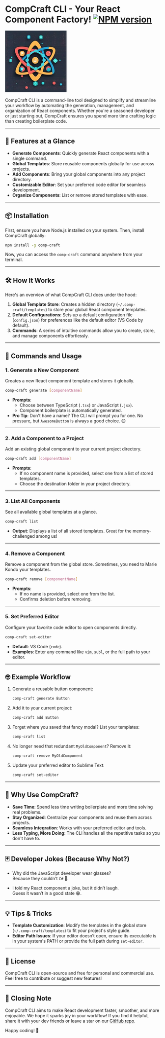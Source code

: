 # CompCraft CLI - Your React Component Factory! <a href="https://www.npmjs.com/package/veestream" rel="nofollow"><img src="https://img.shields.io/npm/v/veestream.svg?style=flat" alt="NPM version" style="max-width: 100%;"></a>

![VeeStream GIF](https://github.com/farhadggu/comp-craft/raw/main/public/logo.jpg)

CompCraft CLI is a command-line tool designed to simplify and streamline your workflow by automating the generation, management, and organization of React components. Whether you're a seasoned developer or just starting out, CompCraft ensures you spend more time crafting logic than creating boilerplate code.

---

## 🚀 Features at a Glance

- **Generate Components**: Quickly generate React components with a single command.
- **Global Templates**: Store reusable components globally for use across projects.
- **Add Components**: Bring your global components into any project directory.
- **Customizable Editor**: Set your preferred code editor for seamless development.
- **Organize Components**: List or remove stored templates with ease.

---

## 📦 Installation

First, ensure you have Node.js installed on your system. Then, install CompCraft globally:

```bash
npm install -g comp-craft
```

Now, you can access the `comp-craft` command anywhere from your terminal.

---

## 🛠️ How It Works

Here's an overview of what CompCraft CLI does under the hood:

1. **Global Template Store**: Creates a hidden directory (`~/.comp-craft/templates`) to store your global React component templates.
2. **Default Configurations**: Sets up a default configuration file (`config.json`) for preferences like the default editor (VS Code by default).
3. **Commands**: A series of intuitive commands allow you to create, store, and manage components effortlessly.

---

## 🧙 Commands and Usage

### 1. Generate a New Component

Creates a new React component template and stores it globally.

```bash
comp-craft generate [componentName]
```

- **Prompts**:
  - Choose between TypeScript (`.tsx`) or JavaScript (`.jsx`).
  - Component boilerplate is automatically generated.
- **Pro Tip**: Don't have a name? The CLI will prompt you for one. No pressure, but `AwesomeButton` is always a good choice. 😉

---

### 2. Add a Component to a Project

Add an existing global component to your current project directory.

```bash
comp-craft add [componentName]
```

- **Prompts**:
  - If no component name is provided, select one from a list of stored templates.
  - Choose the destination folder in your project directory.

---

### 3. List All Components

See all available global templates at a glance.

```bash
comp-craft list
```

- **Output**: Displays a list of all stored templates. Great for the memory-challenged among us!

---

### 4. Remove a Component

Remove a component from the global store. Sometimes, you need to Marie Kondo your templates.

```bash
comp-craft remove [componentName]
```

- **Prompts**:
  - If no name is provided, select one from the list.
  - Confirms deletion before removing.

---

### 5. Set Preferred Editor

Configure your favorite code editor to open components directly.

```bash
comp-craft set-editor
```

- **Default**: VS Code (`code`).
- **Examples**: Enter any command like `vim`, `subl`, or the full path to your editor.

---

## 🤓 Example Workflow

1. Generate a reusable button component:

   ```bash
   comp-craft generate Button
   ```

2. Add it to your current project:

   ```bash
   comp-craft add Button
   ```

3. Forget where you saved that fancy modal? List your templates:

   ```bash
   comp-craft list
   ```

4. No longer need that redundant `MyOldComponent`? Remove it:

   ```bash
   comp-craft remove MyOldComponent
   ```

5. Update your preferred editor to Sublime Text:

   ```bash
   comp-craft set-editor
   ```

---

## 🤔 Why Use CompCraft?

- **Save Time**: Spend less time writing boilerplate and more time solving real problems.
- **Stay Organized**: Centralize your components and reuse them across projects.
- **Seamless Integration**: Works with your preferred editor and tools.
- **Less Typing, More Doing**: The CLI handles all the repetitive tasks so you don't have to.

---

## 🃏 Developer Jokes (Because Why Not?)

- Why did the JavaScript developer wear glasses?  
  Because they couldn't `C#` 🥴.

- I told my React component a joke, but it didn’t laugh.  
  Guess it wasn’t in a good state 😁.

---

## 💡 Tips & Tricks

- **Template Customization**: Modify the templates in the global store (`~/.comp-craft/templates`) to fit your project's style guide.
- **Editor Path Issues**: If your editor doesn’t open, ensure its executable is in your system's PATH or provide the full path during `set-editor`.

---

## 📜 License

CompCraft CLI is open-source and free for personal and commercial use. Feel free to contribute or suggest new features!

---

## 🎉 Closing Note

CompCraft CLI aims to make React development faster, smoother, and more enjoyable. We hope it sparks joy in your workflow! If you find it helpful, share it with your dev friends or leave a star on our [GitHub repo](https://github.com/farhadggu/comp-craft).

Happy coding! 🚀
